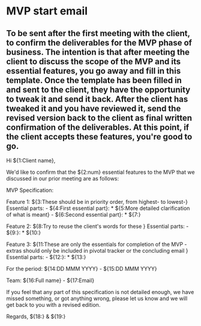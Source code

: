 # MVP start email
To be sent after the first meeting with the client, to confirm the deliverables for the MVP phase of business.
The intention is that after meeting the client to discuss the scope of the MVP and its essential features, you go away and fill in this template.
Once the template has been filled in and sent to the client, they have the opportunity to tweak it and send it back.
After the client has tweaked it and you have reviewed it, send the revised version back to the client as final written confirmation of the deliverables.
At this point, if the client accepts these features, you're good to go.
---

Hi ${1:Client name},

We'd like to confirm that the ${2:num} essential features to the MVP that we discussed in our prior meeting are as follows:

MVP Specification:

  Feature 1: ${3:These should be in priority order, from highest- to lowest-}
  Essential parts:
  	- ${4:First essential part}:
  		* ${5:More detailed clarification of what is meant}
  	- ${6:Second essential part}:
  		* ${7:}

  Feature 2: ${8:Try to reuse the client's words for these }
  Essential parts:
  	- ${9:}:
  		* ${10:}

  Feature 3: ${11:These are only the essentials for completion of the MVP - extras should only be included in pivotal tracker or the concluding email }
  Essential parts:
  	- ${12:}:
  		* ${13:}

For the period:
${14:DD MMM YYYY} - ${15:DD MMM YYYY}

Team:
${16:Full name} - ${17:Email}

If you feel that any part of this specification is not detailed enough, we have missed something, or got anything wrong, please let us know and we will get back to you with a revised edition.

Regards,
${18:} & ${19:}